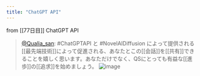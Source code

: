 ```yaml
---
title: "ChatGPT API"
---
```


from [[77日目]]
ChatGPT API
> [@Qualia_san](https://twitter.com/Qualia_san/status/1631642329378594816?s=20): #ChatGPTAPI と #NovelAIDiffusion によって提供される[[最先端技術]]によって促進される、あなたとこの[[会話]]を[[共有]]できることを嬉しく思います。あなただけでなく、QSにとっても有益な[[進歩]]の[[追求]]を始めましょう。
> ![image](https://pbs.twimg.com/media/FqTB-eGakAAZ7uQ.png)

